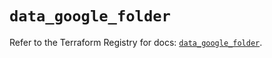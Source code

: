 # `data_google_folder`

Refer to the Terraform Registry for docs: [`data_google_folder`](https://registry.terraform.io/providers/hashicorp/google-beta/6.36.0/docs/data-sources/google_folder).
